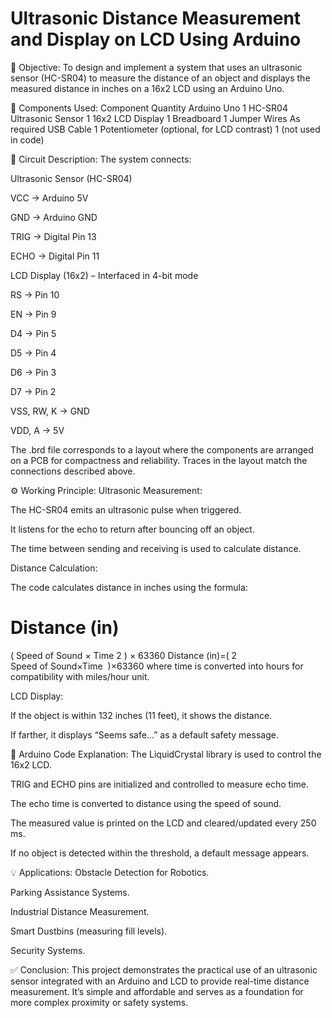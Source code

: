 # Ultrasonic Distance Measurement and Display on LCD Using Arduino

🎯 Objective:
To design and implement a system that uses an ultrasonic sensor (HC-SR04) to measure the distance of an object and displays the measured distance in inches on a 16x2 LCD using an Arduino Uno.

🧰 Components Used:
Component	Quantity
Arduino Uno	1
HC-SR04 Ultrasonic Sensor	1
16x2 LCD Display	1
Breadboard	1
Jumper Wires	As required
USB Cable	1
Potentiometer (optional, for LCD contrast)	1 (not used in code)

🔌 Circuit Description:
The system connects:

Ultrasonic Sensor (HC-SR04)

VCC → Arduino 5V

GND → Arduino GND

TRIG → Digital Pin 13

ECHO → Digital Pin 11

LCD Display (16x2) – Interfaced in 4-bit mode

RS → Pin 10

EN → Pin 9

D4 → Pin 5

D5 → Pin 4

D6 → Pin 3

D7 → Pin 2

VSS, RW, K → GND

VDD, A → 5V

The .brd file corresponds to a layout where the components are arranged on a PCB for compactness and reliability. Traces in the layout match the connections described above.

⚙️ Working Principle:
Ultrasonic Measurement:

The HC-SR04 emits an ultrasonic pulse when triggered.

It listens for the echo to return after bouncing off an object.

The time between sending and receiving is used to calculate distance.

Distance Calculation:

The code calculates distance in inches using the formula:

Distance (in)
=
(
Speed of Sound
×
Time
2
)
×
63360
Distance (in)=( 
2
Speed of Sound×Time
​
 )×63360
where time is converted into hours for compatibility with miles/hour unit.

LCD Display:

If the object is within 132 inches (11 feet), it shows the distance.

If farther, it displays “Seems safe...” as a default safety message.

📜 Arduino Code Explanation:
The LiquidCrystal library is used to control the 16x2 LCD.

TRIG and ECHO pins are initialized and controlled to measure echo time.

The echo time is converted to distance using the speed of sound.

The measured value is printed on the LCD and cleared/updated every 250 ms.

If no object is detected within the threshold, a default message appears.

💡 Applications:
Obstacle Detection for Robotics.

Parking Assistance Systems.

Industrial Distance Measurement.

Smart Dustbins (measuring fill levels).

Security Systems.

✅ Conclusion:
This project demonstrates the practical use of an ultrasonic sensor integrated with an Arduino and LCD to provide real-time distance measurement. It’s simple and affordable and serves as a foundation for more complex proximity or safety systems.
